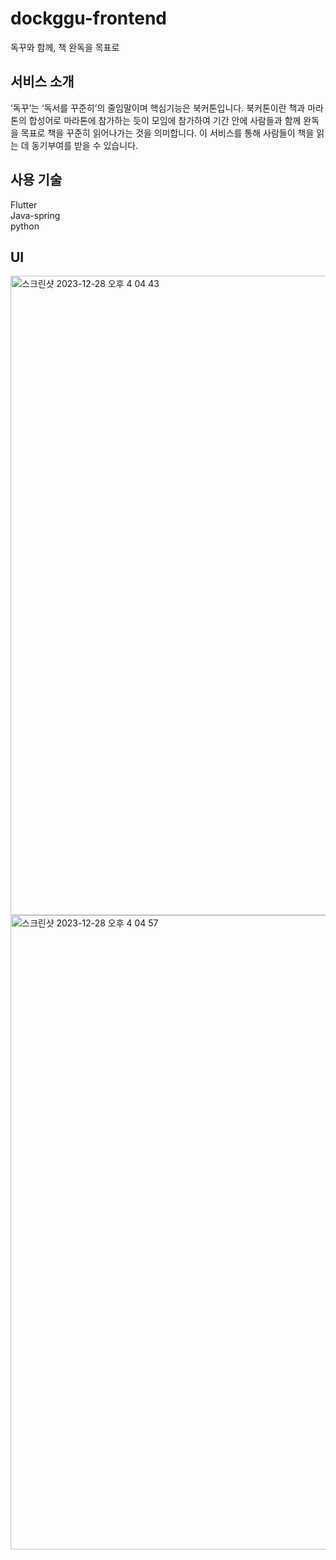 # dockggu-frontend
독꾸와 함께, 책 완독을 목표로 

## 서비스 소개
‘독꾸’는 ‘독서를 꾸준히’의 줄임말이며 핵심기능은 북커톤입니다. 북커톤이란 책과 마라톤의 합성어로 마라톤에 참가하는 듯이 모임에 참가하여 기간 안에 사람들과 함께 완독을 목표로 책을 꾸준히 읽어나가는 것을 의미합니다. 이 서비스를 통해 사람들이 책을 읽는 데 동기부여를 받을 수 있습니다.

## 사용 기술
Flutter<br>
Java-spring<br>
python

## UI
<img width="1023" alt="스크린샷 2023-12-28 오후 4 04 43" src="https://github.com/izongg0/dockggu-frontend/assets/108528803/cad8d6b2-f921-4e3e-8400-4ba3e2eaf423">
<img width="1015" alt="스크린샷 2023-12-28 오후 4 04 57" src="https://github.com/izongg0/dockggu-frontend/assets/108528803/1f391014-47a8-4a4a-b8b2-bbedf941d582">
